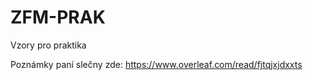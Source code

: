 # ZFM-PRAK
Vzory pro praktika


Poznámky paní slečny zde: https://www.overleaf.com/read/fjtqjxjdxxts
